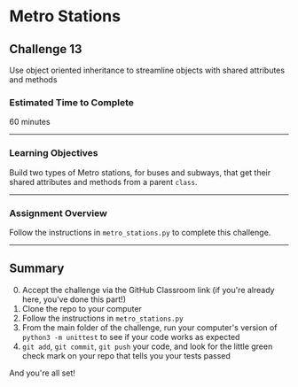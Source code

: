 # Metro Stations

## Challenge 13

Use object oriented inheritance to streamline objects with shared attributes and methods

### Estimated Time to Complete

60 minutes

---

### Learning Objectives

Build two types of Metro stations, for buses and subways, that get their shared attributes and methods from a parent `class`.

---

### Assignment Overview

Follow the instructions in `metro_stations.py` to complete this challenge. 

---

## Summary

0. Accept the challenge via the GitHub Classroom link (if you're already here, you've done this part!)
1. Clone the repo to your computer
2. Follow the instructions in `metro_stations.py`
3. From the main folder of the challenge, run your computer's version of `python3 -m unittest` to see if your code works as expected
4. `git add`, `git commit`, `git push` your code, and look for the little green check mark on your repo that tells you your tests passed

And you're all set!
